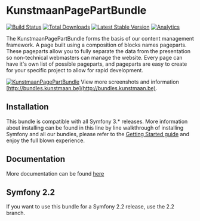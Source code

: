 # KunstmaanPagePartBundle

[![Build Status](https://travis-ci.org/Kunstmaan/KunstmaanPagePartBundle.png?branch=master)](http://travis-ci.org/Kunstmaan/KunstmaanPagePartBundle)
[![Total Downloads](https://poser.pugx.org/kunstmaan/pagepart-bundle/downloads.png)](https://packagist.org/packages/kunstmaan/pagepart-bundle)
[![Latest Stable Version](https://poser.pugx.org/kunstmaan/pagepart-bundle/v/stable.png)](https://packagist.org/packages/kunstmaan/pagepart-bundle)
[![Analytics](https://ga-beacon.appspot.com/UA-3160735-7/Kunstmaan/KunstmaanPagePartBundle)](https://github.com/igrigorik/ga-beacon)

The KunstmaanPagePartBundle forms the basis of our content management framework. A page built using a composition of blocks names pageparts. These pageparts allow you to fully separate the data from the presentation so non-technical webmasters can manage the website. Every page can have it's own list of possible pageparts, and pageparts are easy to create for your specific project to allow for rapid development.

[![KunstmaanPagePartBundle](http://bundles.kunstmaan.be/uploads/media/51ee9e45d2e2e.png?68e189d)](http://bundles.kunstmaan.be)
View more screenshots and information [http://bundles.kunstmaan.be](http://bundles.kunstmaan.be).

## Installation

This bundle is compatible with all Symfony 3.* releases. More information about installing can be found in this line by line walkthrough of installing Symfony and all our bundles, please refer to the [Getting Started guide](http://bundles.kunstmaan.be/getting-started) and enjoy the full blown experience.

## Documentation

More documentation can be found [here](https://github.com/Kunstmaan/KunstmaanPagePartBundle/blob/master/Resources/doc/PagePartBundle.md)

## Symfony 2.2

If you want to use this bundle for a Symfony 2.2 release, use the 2.2 branch.
